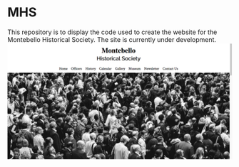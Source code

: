 # MHS
This repository is to display the code used to create the website for the Montebello Historical Society. The site is
currently under development.
![screen shot of homepage](/assets/screenshot.png "Montebello Historical Society")
